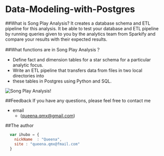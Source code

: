 # Data-Modeling-with-Postgres
##What is Song Play Analysis?
It creates a database schema and ETL pipeline for this analysis. 
It be able to test your database and ETL pipeline by running queries 
given to you by the analytics team from Sparkify and compare your results 
with their expected results.

##What functions are in Song Play Analysis？

*  Define fact and dimension tables for a star schema for a particular analytic focus.
*  Write an ETL pipeline that transfers data from files in two local directories into 
*  these tables in Postgres using Python and SQL.

![Song Play Analysis!](/Users/tiffa/Desktop/U/songplay.png "")

##Feedback
If you have any questions, please feel free to contact me
* email
    * (queena.qmx@gmail.com)

##The author

```javascript
  var ihubo = {
    nickName  : "Queena",
    site : "queena.qmx@fmail.com"
  }
```
